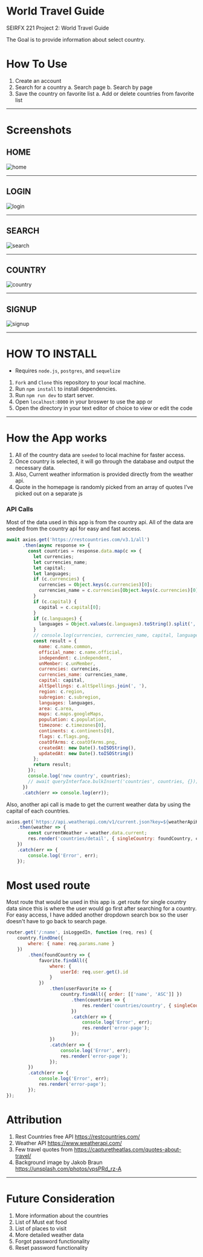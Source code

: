 # World Travel Guide

SEIRFX 221 Project 2: World Travel Guide

The Goal is to provide information about select country.

# How To Use

1. Create an account
2. Search for a country
    a. Search page
    b. Search by page
3. Save the country on favorite list 
    a. Add or delete countries from favorite list
    
<hr />

# Screenshots

## HOME
![home](/public/image/home.png)
<hr />

## LOGIN

![login](/public/image/login.png)
<hr />

## SEARCH

![search](/public/image/search.png)
<hr />

## COUNTRY

![country](/public/image/country.png)
<hr />

## SIGNUP

![signup](/public/image/signup.png)






<hr />

# HOW TO INSTALL

* Requires `node.js`, `postgres`, and `sequelize`
1. `Fork` and `Clone` this repository to your local machine.
2. Run `npm install` to install dependencies.
3. Run `npm run dev` to start server.
4. Open `localhost:8000` in your broswer to use the app or 
5. Open the directory in your text editor of choice to view or edit the code

<hr />

# How the App works

1. All of the country data are `seeded` to local machine for faster access.
2. Once country is selected, it will go through the database and output the necessary data.
3. Also, Current weather information is provided directly from the weather api.
4. Quote in the homepage is randomly picked from an array of quotes I've picked out on a separate js 

### API Calls
Most of the data used in this app is from the country api.  All of the data are seeded from the country api for easy and fast access.

```javascript
await axios.get('https://restcountries.com/v3.1/all')
      .then(async response => {
        const countries = response.data.map(c => {
          let currencies;
          let currencies_name;
          let capital;
          let languages;
          if (c.currencies) {
            currencies = Object.keys(c.currencies)[0];
            currencies_name = c.currencies[Object.keys(c.currencies)[0]].name;
          }
          if (c.capital) {
            capital = c.capital[0];
          }
          if (c.languages) {
            languages = Object.values(c.languages).toString().split(',').join(', ');
          }
          // console.log(currencies, currencies_name, capital, languages);
          const result = {
            name: c.name.common,
            official_name: c.name.official,
            independent: c.independent,
            unMember: c.unMember,
            currencies: currencies,
            currencies_name: currencies_name,
            capital: capital,
            altSpellings: c.altSpellings.join(', '),
            region: c.region,
            subregion: c.subregion,
            languages: languages,
            area: c.area,
            maps: c.maps.googleMaps,
            population: c.population,
            timezone: c.timezones[0],
            continents: c.continents[0],
            flags: c.flags.png,
            coatOfArms: c.coatOfArms.png,
            createdAt: new Date().toISOString(),
            updatedAt: new Date().toISOString()
          };
          return result;
        });
        console.log('new country', countries);
        // await queryInterface.bulkInsert('countries', countries, {});
      })
      .catch(err => console.log(err));
```

Also, another api call is made to get the current weather data by using the capital of each countries.
```javascript
axios.get(`https://api.weatherapi.com/v1/current.json?key=${weatherApiKey}&q=${foundCountry.capital}&aqi=no`)
    .then(weather => {
        const currentWeather = weather.data.current;
        res.render('countries/detail', { singleCountry: foundCountry, currentWeather });
    })
    .catch(err => {
        console.log('Error', err);
    });
```

# Most used route
Most route that would be used in this app is .get route for single country data since this is where the user would go first after searching for a country.
For easy access, I have added another dropdown search box so the user doesn't have to go back to search page.
```javascript
router.get('/:name', isLoggedIn, function (req, res) {
    country.findOne({
        where: { name: req.params.name }
    })
        .then(foundCountry => {
            favorite.findAll({
                where: {
                    userId: req.user.get().id
                }
            })
                .then(userFavorite => {
                    country.findAll({ order: [['name', 'ASC']] })
                        .then(countries => {
                            res.render('countries/country', { singleCountry: foundCountry, countries: countries, userFavorite });
                        })
                        .catch(err => {
                            console.log('Error', err);
                            res.render('error-page');
                        });
                })
                .catch(err => {
                    console.log('Error', err);
                    res.render('error-page');
                });
        })
        .catch(err => {
            console.log('Error', err);
            res.render('error-page');
        });
});
```

# Attribution

1. Rest Countries free API https://restcountries.com/
2. Weather API https://www.weatherapi.com/
3. Few travel quotes from https://capturetheatlas.com/quotes-about-travel/
4. Background image by Jakob Braun https://unsplash.com/photos/vpsPRd_rz-A

<hr />

# Future Consideration
1. More information about the countries
2. List of Must eat food
3. List of places to visit
4. More detailed weather data
5. Forgot password functionality
6. Reset password functionality 
